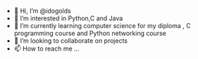 - 👋 Hi, I’m @idogolds
- 👀 I’m interested in Python,C and Java
- 🌱 I’m currently learning  computer science for my diploma , C programming course and Python networking course
- 💞️ I’m looking to collaborate on projects 
- 📫 How to reach me ...

<!---
idogolds/idogolds is a ✨ special ✨ repository because its `README.md` (this file) appears on your GitHub profile.
You can click the Preview link to take a look at your changes.
--->
